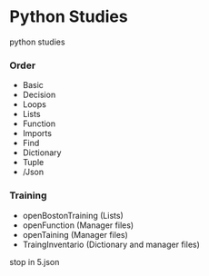 # Python Studies
python studies

### Order
- Basic
- Decision
- Loops
- Lists
- Function
- Imports
- Find
- Dictionary
- Tuple
- /Json

### Training
- openBostonTraining (Lists)
- openFunction  (Manager files)
- openTaining (Manager files)
- TraingInventario (Dictionary and manager files)


stop in 5.json
